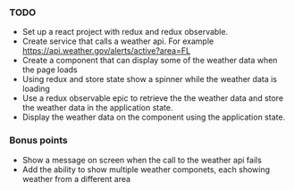 ### TODO

- Set up a react project with redux and redux observable.
- Create service that calls a weather api. For example https://api.weather.gov/alerts/active?area=FL
- Create a component that can display some of the weather data when the page loads
- Using redux and store state show a spinner while the weather data is loading
- Use a redux observable epic to retrieve the the weather data and store the weather data in the application state.
- Display the weather data on the component using the application state.

### Bonus points

- Show a message on screen when the call to the weather api fails
- Add the ability to show multiple weather componets, each showing weather from a different area
